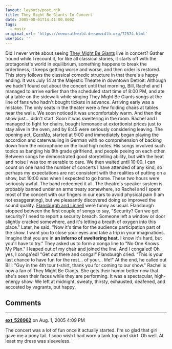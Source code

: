 ```yaml
---
layout: layouts/post.njk
title: They Might Be Giants In Concert
date: 2005-08-01T14:41:00.000Z
tags:
  - music
original_url: 'https://nemorathwald.dreamwidth.org/72574.html'
userpic: ''
---
```

Did I never write about seeing [They Might Be Giants](http://www.tmbg.com) live in concert? Gather 'round while I recount it, for like all classical stories, it starts off with the protagonist's world in equilibrium, something happens to break the orderliness, it keeps getting worse and worse, and then order is restored. This story follows the classical comedic structure in that there's a happy ending. It was July 14 at the Majestic Theatre in downtown Detroit. Although we hadn't found out about the concert until that morning, Bill, Rachel and I managed to arrive earlier than the scheduled start time of 8:00 PM, and ate at a table on the sidewalk while singing They Might Be Giants songs at the line of fans who hadn't bought tickets in advance. Arriving early was a mistake. The only seats in the theater were a few folding chairs at tables near the walls. We soon noticed it was uncomfortably warm. And then the show just... didn't start. Soon it was sweltering in the room. Rachel and I managed to fight for chairs, bought lemonade at extortionist prices just to stay alive in the oven, and by 8:45 were seriously considering leaving. The opening act, [CornMo,](http://www.cornmo.com/) started at 9:00 and immediately began playing the accordion and caterwauling in German with no comprehension of backing down from the microphone on the loud high notes. His songs involved such topics as banging his 8th grade girlfriend, and people peeing on each other. Between songs he demonstrated good storytelling ability, but with the heat and noise I was too miserable to care. We then waited until 10:00. I can count on one hand the number of concerts I have attended of any kind, so perhaps my expectations are not consistent with the realities of putting on a show, but 10:00 was when I expected to go home. These two hours were seriously awful. The band redeemed it all. The theatre's speaker system is probably banned under an arms treaty somewhere, so Rachel and I spent most of the concert with our fingers in our ears to avoid physical pain (I am not exaggerating), but we pleasantly discovered doing so improved the sound quality. [Flansburgh and Linnell](http://en.wikipedia.org/wiki/They_Might_Be_Giants) were funny as usual. Flansburgh stopped between the first couple of songs to say, "Security? Can we get security? I need to report a security breach. Someone left a window or door slightly cracked somewhere, and it's letting a breath of oxygen into this place." Later, he said, "Now it's time for the audience participation part of the show. I want you to close your eyes and take a trip in your imaginations. Imagine that you are in **an inferno of sweltering heat.** I know it's hard, but you'll have to try." They asked us to form a conga line to "No One Knows My Plan." I leaped out of my chair and joined the line. And I conga'ed! Oh yes, I conga'ed! "Get out there and conga!" Flansburgh cried. "This is your last chance to have fun for the rest... of your... life!" At the end, he called out Bill: "Guy in the 4th tour t-shirt, thank you for coming to our show." Rachel is now a fan of They Might Be Giants. She gets their humor better now that she's seen their faces while they are performing. It was a spectacular, high-energy show. We left at midnight, sweaty, thirsty, exhausted, deafened, and accosted by vagrants, but happy.

## Comments

---

**[ext_528962](https://www.dreamwidth.org/users/ext_528962)** on Aug. 1, 2005 4:09 PM

The concert was a lot of fun once it actually started. I'm so glad that girl gave me a pony tail. I sooo wish I had worn a tank top and skirt. Oh well. At least my dress was sleeveless.
